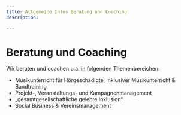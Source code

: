 ```yaml
---
title: Allgemeine Infos Beratung und Coaching
description: 

---
```

# Beratung und Coaching

Wir beraten und coachen u.a. in folgenden Themenbereichen:

* Musikunterricht für Hörgeschädigte, inklusiver Musikunterricht & Bandtraining
* Projekt-, Veranstaltungs- und Kampagnenmanagement
* „gesamtgesellschaftliche gelebte Inklusion“
* Social Business & Vereinsmanagement
